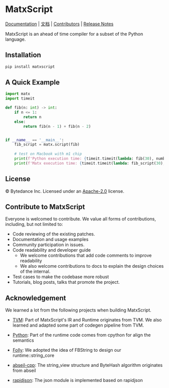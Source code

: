 MatxScript
===============================================================

[Documentation](https://bytedance.github.io/matxscript/) |
[文档](https://bytedance.github.io/matxscript/zh-CN/index.html) |
[Contributors](CONTRIBUTORS.md) |
[Release Notes](NEWS.md)


MatxScript is an ahead of time compiler for a subset of the Python language.

Installation
-------
```bash
pip install matxscript
```


A Quick Example
-------
```python
import matx
import timeit

def fib(n: int) -> int:
    if n <= 1:
        return n
    else:
        return fib(n - 1) + fib(n - 2)


if __name__ == '__main__':
    fib_script = matx.script(fib)
    
    # test on Macbook with m1 chip
    print(f'Python execution time: {timeit.timeit(lambda: fib(30), number=10)}s')  # 1.59s
    print(f'Matx execution time: {timeit.timeit(lambda: fib_script(30), number=10)}s') # 0.03s
```


License
-------
© Bytedance Inc. Licensed under an [Apache-2.0](LICENSE) license.

Contribute to MatxScript
------------------------
Everyone is welcomed to contribute. We value all forms of contributions, including, but not limited to:

   - Code reviewing of the existing patches.
   - Documentation and usage examples
   - Community participation in issues.
   - Code readability and developer guide
      - We welcome contributions that add code comments to improve readability
      - We also welcome contributions to docs to explain the design choices of the internal.
   - Test cases to make the codebase more robust
   - Tutorials, blog posts, talks that promote the project.

Acknowledgement
---------------
We learned a lot from the following projects when building MatxScript.
- [TVM](https://github.com/apache/tvm): Part of MatxScript's IR and Runtime
  originates from TVM. We also learned and adapted some part of codegen pipeline from TVM.

- [Python](https://github.com/python/cpython/tree/3.8): Part of the runtime code comes from cpython for align the semantics

- [Folly](https://github.com/facebook/folly): We adopted the idea of FBString to design our runtime::string_core

- [abseil-cpp](https://github.com/abseil/abseil-cpp): The string_view structure and ByteHash algorithm originates from abseil

- [rapidjson](https://github.com/Tencent/rapidjson): The json module is implemented based on rapidjson
